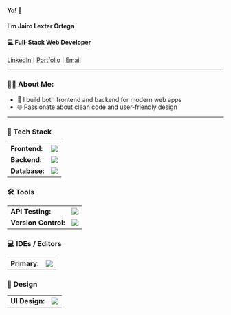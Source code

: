 <h4>Yo! 👋</h4>
<h4>I'm Jairo Lexter Ortega</h4>
<h4 >💻 Full-Stack Web Developer</h4>
<p >
  <a href="https://www.linkedin.com/in/jairo-lexter-ortega-822324348">LinkedIn</a> |
  <a href="https://jai-xyz.github.io/my-portfolio">Portfolio</a> |
  <a href="mailto:ortega.jairolexter.n@gmail.com">Email</a>
</p>

---

### 👩‍💻 About Me:
- 🔧 I build both frontend and backend for modern web apps  
- 🌐 Passionate about clean code and user-friendly design  

---

<h3>🧠 Tech Stack</h3>

<table>
  <tr>
    <td><strong>Frontend:</strong></td>
    <td><img src="https://skillicons.dev/icons?i=html,css,js,ts,react,vue" style="vertical-align: middle;" /></td>
  </tr>
  <tr>
    <td><strong>Backend:</strong></td>
    <td><img src="https://skillicons.dev/icons?i=php,laravel,nodejs" style="vertical-align: middle;" /></td>
  </tr>
  <tr>
    <td><strong>Database:</strong></td>
    <td><img src="https://skillicons.dev/icons?i=postgres,mysql" style="vertical-align: middle;" /></td>
  </tr>
</table>

<h3>🛠️ Tools</h3>

<table>
  <tr>
    <td><strong>API Testing:</strong></td>
    <td><img src="https://skillicons.dev/icons?i=postman" style="vertical-align: middle;" /></td>
  </tr>
  <tr>
    <td><strong>Version Control:</strong></td>
    <td><img src="https://skillicons.dev/icons?i=git,github" style="vertical-align: middle;" /></td>
  </tr>
</table>

<h3>💻 IDEs / Editors</h3>

<table>
  <tr>
    <td><strong>Primary:</strong></td>
    <td><img src="https://skillicons.dev/icons?i=vscode" style="vertical-align: middle;" /></td>
  </tr>
</table>

<h3>🎨 Design</h3>

<table>
  <tr>
    <td><strong>UI Design:</strong></td>
    <td><img src="https://skillicons.dev/icons?i=figma" style="vertical-align: middle;" /></td>
  </tr>
</table>

